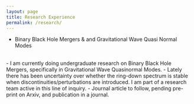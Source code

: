```yaml
---
layout: page
title: Research Experience
permalink: /research/
---
```


- Binary Black Hole Mergers & and Gravitational Wave Quasi Normal Modes  
<br> 
	- I am currently doing undergraduate research on Binary Black Hole Mergers, specifically in Gravitational Wave Quasinormal Modes.
	- Lately there has been uncertainty over whether the ring-down spectrum is stable when discontinuities/perturbations are introduced. I am part of a research team active in this line of inquiry.
	- Journal article to follow, pending pre-print on Arxiv, and publication in a journal.
